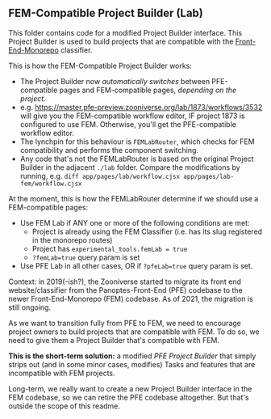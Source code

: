 ## FEM-Compatible Project Builder (Lab)

This folder contains code for a modified Project Builder interface. This Project
Builder is used to build projects that are compatible with the
[Front-End-Monorepo](https://github.com/zooniverse/front-end-monorepo) classifier.

This is how the FEM-Compatible Project Builder works:
- The Project Builder now _automatically switches_ between PFE-compatible pages
  and FEM-compatible pages, _depending on the project._
- e.g. https://master.pfe-preview.zooniverse.org/lab/1873/workflows/3532 will
  give you the FEM-compatible workflow editor, IF project 1873 is configured to
  use FEM. Otherwise, you'll get the PFE-compatible workflow editor.
- The lynchpin for this behaviour is `FEMLabRouter`, which checks for FEM
  compatibility and performs the component switching.
- Any code that's not the FEMLabRouter is based on the original Project Builder
  in the adjacent `./lab` folder. Compare the modifications by running, e.g.
  `diff app/pages/lab/workflow.cjsx app/pages/lab-fem/workflow.cjsx`

At the moment, this is how the FEMLabRouter determine if we should use a
FEM-compatible pages:
- Use FEM Lab if ANY one or more of the following conditions are met:
  - Project is already using the FEM Classifier (i.e. has its slug registered in
    the monorepo routes)
  - Project has `experimental_tools.femLab = true`
  - `?femLab=true` query param is set
- Use PFE Lab in all other cases, OR if `?pfeLab=true` query param is set.

Context: in 2019(-ish?), the Zooniverse started to migrate its front end
website/classifier from the Panoptes-Front-End (PFE) codebase to the newer
Front-End-Monorepo (FEM) codebase. As of 2021, the migration is still ongoing.

As we want to transition fully from PFE to FEM, we need to encourage project
owners to build projects that are compatible with FEM. To do so, we need to
give them a Project Builder that's compatible with FEM.

**This is the short-term solution:** a modified _PFE Project Builder_ that
simply strips out (and in some minor cases, modifies) Tasks and features that
are incompatible with FEM projects.

Long-term, we really want to create a new Project Builder interface in the
FEM codebase, so we can retire the PFE codebase altogether. But that's outside
the scope of this readme.
